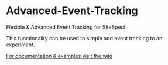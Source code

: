 # Advanced-Event-Tracking

Flexible &amp; Advanced Event Tracking for SiteSpect

This functionality can be used to simple add event tracking to an experiment.

[For documentation & examples visit the wiki](https://github.com/SiteSpect-Europe/Advanced-Event-Tracking/wiki)
